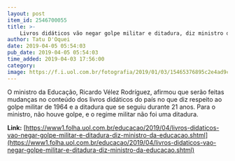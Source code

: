 ```yaml
---
layout: post
item_id: 2546700055
title: >-
    Livros didáticos vão negar golpe militar e ditadura, diz ministro da Educação
author: Tatu D'Oquei
date: 2019-04-05 05:54:03
pub_date: 2019-04-05 05:54:03
time_added: 2019-04-03 17:56:00
category: 
image: https://f.i.uol.com.br/fotografia/2019/01/03/15465376895c2e4ad9ceb4b_1546537689_3x2_rt.jpg
---
```


O ministro da Educação, Ricardo Vélez Rodríguez, afirmou que serão feitas mudanças no conteúdo dos livros didáticos do país no que diz respeito ao golpe militar de 1964 e a ditadura que se seguiu durante 21 anos. Para o ministro, não houve golpe, e o regime militar não foi uma ditadura.

**Link:** [https://www1.folha.uol.com.br/educacao/2019/04/livros-didaticos-vao-negar-golpe-militar-e-ditadura-diz-ministro-da-educacao.shtml](https://www1.folha.uol.com.br/educacao/2019/04/livros-didaticos-vao-negar-golpe-militar-e-ditadura-diz-ministro-da-educacao.shtml)

